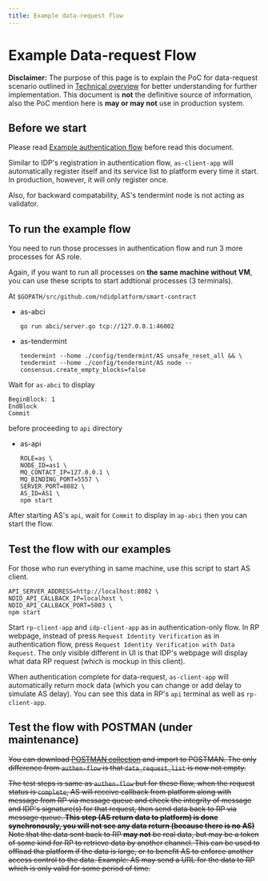 ```yaml
---
title: Example data-request flow
---
```


# Example Data-request Flow

<div markdown="1" class="flash mb-3 flash-warn">

**Disclaimer:** The purpose of this page is to explain the PoC for data-request scenario outlined in [Technical overview](/technical-overview) for better understanding for further implementation. This document is **not** the definitive source of information, also the PoC mention here is **may or may not** use in production system.

</div>

## Before we start

Please read [Example authentication flow](/example-authen-flow.html) before read this document.

Similar to IDP's registration in authentication flow, `as-client-app` will automatically register itself and its service list to platform every time it start.
In production, however, it will only register once.

Also, for backward compatability, AS's tendermint node is not acting as validator.

## To run the example flow

You need to run those processes in authentication flow and run 3 more processes for AS role.

Again, if you want to run all processes on **the same machine without VM**, you can use these scripts to start addtional processes (3 terminals).

At `$GOPATH/src/github.com/ndidplatform/smart-contract`

- as-abci
  ```
  go run abci/server.go tcp://127.0.0.1:46002
  ```
- as-tendermint
  ```
  tendermint --home ./config/tendermint/AS unsafe_reset_all && \
  tendermint --home ./config/tendermint/AS node --consensus.create_empty_blocks=false
  ```

Wait for `as-abci` to display
```
BeginBlock: 1
EndBlock
Commit
```
before proceeding to `api` directory

- as-api
  ```
  ROLE=as \
  NODE_ID=as1 \
  MQ_CONTACT_IP=127.0.0.1 \
  MQ_BINDING_PORT=5557 \
  SERVER_PORT=8082 \
  AS_ID=AS1 \
  npm start
  ```

After starting AS's `api`, wait for `Commit` to display in `ap-abci` then you can start the flow.

## Test the flow with our examples

For those who run everything in same machine, use this script to start AS client.
```
API_SERVER_ADDRESS=http://localhost:8082 \
NDID_API_CALLBACK_IP=localhost \
NDID_API_CALLBACK_PORT=5003 \
npm start
```

Start `rp-client-app` and `idp-client-app` as in authentication-only flow.
In RP webpage, instead of press `Request Identity Verification` as in authentication flow, press `Request Identity Verification with Data Request`. The only visible different in UI is that IDP's webpage will display what data RP request (which is mockup in this client).

When authentication complete for data-request, `as-client-app` will automatically return mock data (which you can change or add delay to simulate AS delay).
You can see this data in RP's `api` terminal as well as `rp-client-app`.

## Test the flow with POSTMAN (under maintenance)

<del>You can download [POSTMAN collection](/assets/request-data-flow-postman.json) and import to POSTMAN.
The only difference from `authen-flow` is that `data_request_list` is now not empty.

<del>The test steps is same as `authen-flow` but for these flow, when the request status is `complete`,
<del>AS will receive callback from platform along with message from RP via message queue and check the integrity of message and IDP's signature(s) for that request, then send data back to RP via message queue.
<del>**This step (AS return data to platform) is done synchronously, you will not see any data return (because there is no AS)** 
<del>Note that the data sent back to RP **may not** be real data, but may be a token of some kind for RP to retrieve data by another channel.
<del>This can be used to offload tha platform if the data is large, or to benefit AS to enforce another access control to the data.
<del>Example: AS may send a URL for the data to RP which is only valid for some period of time.

